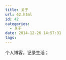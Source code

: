 ```yaml
---
title: 关于
url: 42.html
id: 42
categories:
  - 关于
date: 2014-12-26 14:57:31
tags:
---
```


个人博客，记录生活；